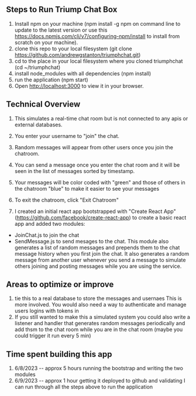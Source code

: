 ## Steps to Run Triump Chat Box

1. Install npm on your machine (npm install -g npm on command line to update to the latest version or use this https://docs.npmjs.com/cli/v7/configuring-npm/install to install from scratch on your machine).
2. clone this repo to your local filesystem (git clone https://github.com/andrewgstanton/triumphchat.git)
6. cd to the place in your local filesystem where you cloned triumphchat (cd ~/triumphchat)
7. install node_modules with all dependencies (npm install)
8. run the application (npm start)
9. Open [http://localhost:3000](http://localhost:3000) to view it in your browser.

## Technical Overview

1. This simulates a real-time chat room but is not connected to any apis or external databases. 
2. You enter your username to "join" the chat.  
3. Random messages will appear from other users once you join the chatroom.
4. You can send a message once you enter the chat room and it will be seen in the list of messages sorted by timestamp.  
5. Your messages will be color coded with "green" and those of others in the chatroom "blue" to make it easier to see your messages
6. To exit the chatroom, click "Exit Chatroom"

8. I created an initial react app bootstrapped with "Create React App" (https://github.com/facebook/create-react-app) to create a basic react app and added two modules:
  - JoinChat.js to join the chat 
  - SendMessage.js to send mesages to the chat. This module also generates a list of random messages and prepends them to the chat message history when you first join the chat.  It also generates a random message from another user whenever you send a message to simulate others joining and posting messages while you are using the service.

## Areas to optimize or improve

1. tie this to a real database to store the messages and usernaes  This is more involved.  You would also need a way to authenticate and manage users logins with tokens in
2. If you still wanted to make this a simulated system you could also write a listener and handler that generates random messages periodically and add thsm to the chat room while you are in the chat room (maybe you could trigger it run every 5 min)

## Time spent building this app 

1. 6/8/2023 -- approx 5 hours running the bootstrap and writing the two modules
2. 6/9/2023 -- approx 1 hour getting it deployed to github and validating I can run through all the steps above to run the application
